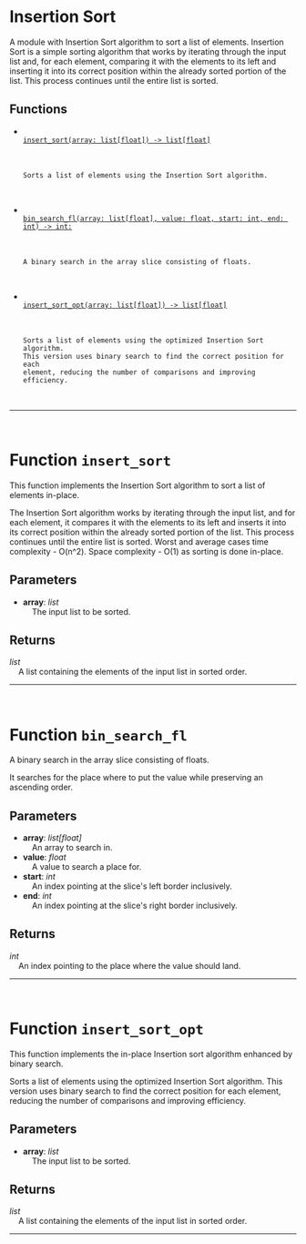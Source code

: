 <h1>Insertion Sort</h1>
  A module with Insertion Sort algorithm to sort a list of elements. Insertion Sort is a simple sorting algorithm that works by iterating through the input list and, for each element, comparing it with the elements to its left and inserting it into its correct position within the already sorted portion of the list. This process continues until the entire list is sorted.  
<h2>Functions</h2>
<ul>
<li> <a href='#function-insert_sort'><code>
insert_sort(array: list[float]) -> list[float]
</code></a> <br>
&nbsp;&nbsp;&nbsp;&nbsp;

```
Sorts a list of elements using the Insertion Sort algorithm.
```

<br></li>

<li> <a href='#function-bin_search_fl'><code>
bin_search_fl(array: list[float], value: float, start: int, end: int) -> int:
</code></a> <br>
&nbsp;&nbsp;&nbsp;&nbsp;

```
A binary search in the array slice consisting of floats.
```

<br></li>

<li> <a href='#function-insert_sort_opt'><code>
insert_sort_opt(array: list[float]) -> list[float]
</code></a> <br>
&nbsp;&nbsp;&nbsp;&nbsp;

```
Sorts a list of elements using the optimized Insertion Sort algorithm.
This version uses binary search to find the correct position for each
element, reducing the number of comparisons and improving efficiency.
```

<br></li>

</ul>

______________________________________________________________________

<div style="page-break-after: always; visibility: hidden"></div>
<br>
<h1 id="function-insert_sort">
<strong>Function</strong>
<code>insert_sort</code></h1>
This function implements the Insertion Sort algorithm
to sort a list of elements in-place.

The Insertion Sort algorithm works by iterating through the input list,
and for each element, it compares it with the elements
to its left and inserts it into its correct position within
the already sorted portion of the list.
This process continues until the entire list is sorted.
Worst and average cases time complexity - O(n^2).
Space complexity - O(1) as sorting is done in-place.

<h2>Parameters</h2>
<ul>
<li> <strong>array</strong>: <em>list</em> <br>
&nbsp;&nbsp;&nbsp;&nbsp;The input list to be sorted. <br></li>
</ul>
<h2>Returns</h2>
<em>list</em> <br>
&nbsp;&nbsp;&nbsp;&nbsp;A list containing the elements of the input list in sorted order. <br>

______________________________________________________________________

<div style="page-break-after: always; visibility: hidden"></div>
<br>
<h1 id="function-bin_search_fl">
<strong>Function</strong>
<code>bin_search_fl</code></h1>
A binary search in the array slice consisting of floats.

It searches for the place where to put the value
while preserving an ascending order.

<h2>Parameters</h2>
<ul>
<li> <strong>array</strong>: <em>list[float]</em> <br>
&nbsp;&nbsp;&nbsp;&nbsp;An array to search in. <br></li>
<li> <strong>value</strong>: <em>float</em> <br>
&nbsp;&nbsp;&nbsp;&nbsp;A value to search a place for. <br></li>
<li> <strong>start</strong>: <em>int</em> <br>
&nbsp;&nbsp;&nbsp;&nbsp;An index pointing at the slice's left border inclusively. <br></li>
<li> <strong>end</strong>: <em>int</em> <br>
&nbsp;&nbsp;&nbsp;&nbsp;An index pointing at the slice's right border inclusively. <br></li>
</ul>
<h2>Returns</h2>
<em>int</em> <br>
&nbsp;&nbsp;&nbsp;&nbsp;An index pointing to the place where the value should land. <br>

______________________________________________________________________

<div style="page-break-after: always; visibility: hidden"></div>
<br>
<h1 id="function-insert_sort_opt">
<strong>Function</strong>
<code>insert_sort_opt</code></h1>
This function implements the in-place Insertion sort algorithm
enhanced by binary search.

Sorts a list of elements using the optimized Insertion Sort algorithm.
This version uses binary search to find the correct position for each
element, reducing the number of comparisons and improving efficiency.

<h2>Parameters</h2>
<ul>
<li> <strong>array</strong>: <em>list</em> <br>
&nbsp;&nbsp;&nbsp;&nbsp;The input list to be sorted. <br></li>
</ul>
<h2>Returns</h2>
<em>list</em> <br>
&nbsp;&nbsp;&nbsp;&nbsp;A list containing the elements of the input list in sorted order. <br>

______________________________________________________________________
